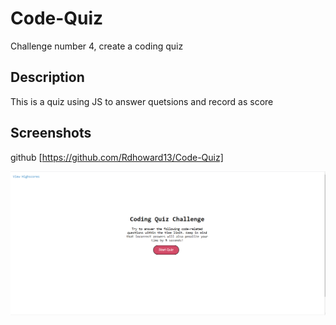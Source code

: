 # Code-Quiz

Challenge number 4, create a coding quiz

## Description

This is a quiz using JS to answer quetsions and record as score

## Screenshots

github [https://github.com/Rdhoward13/Code-Quiz]

<img src = "screenshot.png" >
